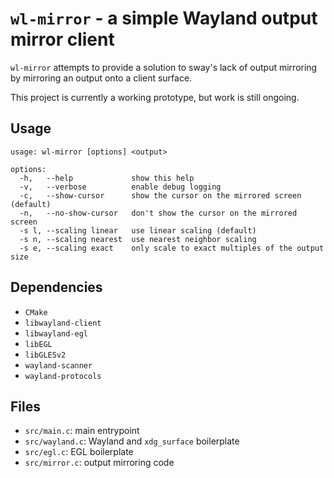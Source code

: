 # `wl-mirror` - a simple Wayland output mirror client

`wl-mirror` attempts to provide a solution to sway's lack of output mirroring
by mirroring an output onto a client surface.

This project is currently a working prototype, but work is still ongoing.

## Usage

```
usage: wl-mirror [options] <output>

options:
  -h,   --help             show this help
  -v,   --verbose          enable debug logging
  -c,   --show-cursor      show the cursor on the mirrored screen (default)
  -n,   --no-show-cursor   don't show the cursor on the mirrored screen
  -s l, --scaling linear   use linear scaling (default)
  -s n, --scaling nearest  use nearest neighbor scaling
  -s e, --scaling exact    only scale to exact multiples of the output size
```

## Dependencies

- `CMake`
- `libwayland-client`
- `libwayland-egl`
- `libEGL`
- `libGLESv2`
- `wayland-scanner`
- `wayland-protocols`

## Files

- `src/main.c`: main entrypoint
- `src/wayland.c`: Wayland and `xdg_surface` boilerplate
- `src/egl.c`: EGL boilerplate
- `src/mirror.c`: output mirroring code
